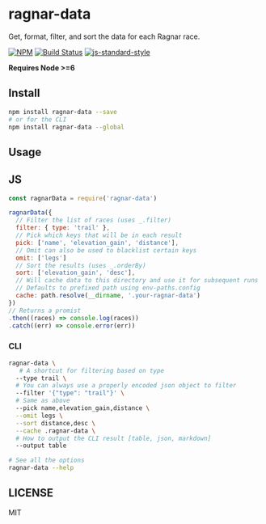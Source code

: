 ragnar-data
=======================

Get, format, filter, and sort the data for each Ragnar race.

[![NPM](https://nodei.co/npm/ragnar-data.png)](https://nodei.co/npm/ragnar-data/)
[![Build Status](https://travis-ci.org/lukekarrys/ragnar-data.png?branch=master)](https://travis-ci.org/lukekarrys/ragnar-data)
[![js-standard-style](https://img.shields.io/badge/code%20style-standard-brightgreen.svg?style=flat)](https://github.com/feross/standard)

**Requires Node >=6**

## Install
```sh
npm install ragnar-data --save
# or for the CLI
npm install ragnar-data --global
```

## Usage

## JS
```js
const ragnarData = require('ragnar-data')

ragnarData({
  // Filter the list of races (uses _.filter)
  filter: { type: 'trail' },
  // Pick which keys that will be in each result
  pick: ['name', 'elevation_gain', 'distance'],
  // Omit can also be used to blacklist certain keys
  omit: ['legs']
  // Sort the results (uses _.orderBy)
  sort: ['elevation_gain', 'desc'],
  // Will cache data to this directory and use it for subsequent runs
  // Defaults to prefixed path using env-paths.config
  cache: path.resolve(__dirname, '.your-ragnar-data')
})
// Returns a promist
.then((races) => console.log(races))
.catch((err) => console.error(err))
```

### CLI
```sh
ragnar-data \
   # A shortcut for filtering based on type
  --type trail \
  # You can always use a properly encoded json object to filter
  --filter '{"type": "trail"}' \
  # Same as above
  --pick name,elevation_gain,distance \
  --omit legs \
  --sort distance,desc \
  --cache .ragnar-data \
  # How to output the CLI result [table, json, markdown]
  --output table

# See all the options
ragnar-data --help
```

## LICENSE

MIT
